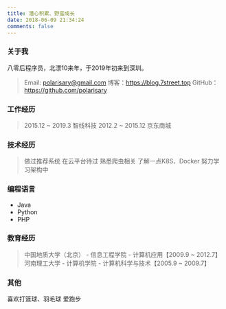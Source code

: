 ```yaml
---
title: 潜心积累、野蛮成长
date: 2018-06-09 21:34:24
comments: false
---
```


### 关于我

八零后程序员，北漂10来年，于2019年初来到深圳。

> Email: polarisary@gmail.com
> 博客：https://blog.7street.top
> GitHub：https://github.com/polarisary

### 工作经历
> 2015.12 ~ 2019.3 智线科技 
> 2012.2 ~ 2015.12 京东商城

### 技术经历
> 做过推荐系统
> 在云平台待过
> 熟悉爬虫相关
> 了解一点K8S、Docker
> 努力学习架构中

### 编程语言
- Java
- Python
- PHP

### 教育经历
> 中国地质大学（北京） - 信息工程学院 - 计算机应用【2009.9 ~ 2012.7】
> 河南理工大学 - 计算机学院 - 计算机科学与技术【2005.9 ~ 2009.7】 

### 其他 
喜欢打篮球、羽毛球
爱跑步
